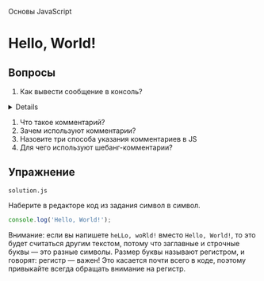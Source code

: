 Основы JavaScript

# Hello, World!

## Вопросы

1. Как вывести сообщение в консоль?
<details>
Объект `console` с методом `log` выводит сообщение в консоль.
</details>

1. Что такое комментарий?
1. Зачем используют комментарии?
1. Назовите три способа указания комментариев в JS
1. Для чего используют шебанг-комментарии?

## Упражнение

`solution.js`

Наберите в редакторе код из задания символ в символ.

```javascript
console.log('Hello, World!');
```

Внимание: если вы напишете `heLLo, woRld!` вместо `Hello, World!`, то это будет считаться другим текстом, потому что заглавные и строчные буквы — это разные символы. Размер буквы называют регистром, и говорят: регистр — важен! Это касается почти всего в коде, поэтому привыкайте всегда обращать внимание на регистр.
